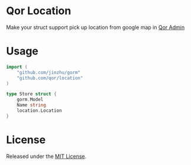 # Qor Location

Make your struct support pick up location from google map in [Qor Admin](http://github.com/qor/qor)

# Usage

```go
import (
	"github.com/jinzhu/gorm"
	"github.com/qor/location"
)

type Store struct {
	gorm.Model
	Name string
	location.Location
}
```

# License

Released under the [MIT License](https://github.com/jinzhu/gorm/blob/master/License).
